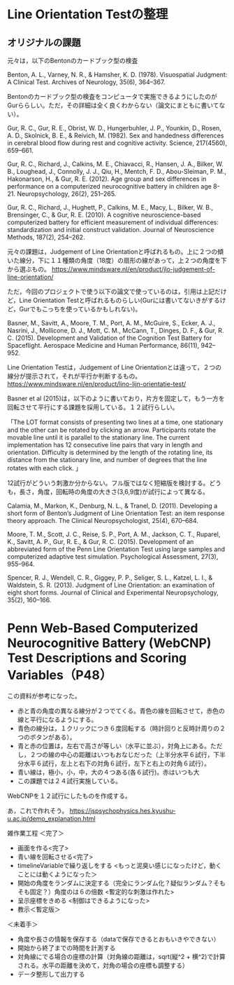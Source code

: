 # Line Orientation Testの整理

## オリジナルの課題

元々は，以下のBentonのカードブック型の検査

Benton, A. L., Varney, N. R., & Hamsher, K. D. (1978). Visuospatial Judgment: A Clinical Test. Archives of Neurology, 35(6), 364–367.

Bentonのカードブック型の検査をコンピュータで実施できるようにしたのがGurららしい。ただ，その詳細は全く良くわからない（論文にまともに書いてない）。

Gur, R. C., Gur, R. E., Obrist, W. D., Hungerbuhler, J. P., Younkin, D., Rosen, A. D., Skolnick, B. E., & Reivich, M. (1982). Sex and handedness differences in cerebral blood flow during rest and cognitive activity. Science, 217(4560), 659–661.

Gur, R. C., Richard, J., Calkins, M. E., Chiavacci, R., Hansen, J. A., Bilker, W. B., Loughead, J., Connolly, J. J., Qiu, H., Mentch, F. D., Abou-Sleiman, P. M., Hakonarson, H., & Gur, R. E. (2012). Age group and sex differences in performance on a computerized neurocognitive battery in children age 8-21. Neuropsychology, 26(2), 251–265.

Gur, R. C., Richard, J., Hughett, P., Calkins, M. E., Macy, L., Bilker, W. B., Brensinger, C., & Gur, R. E. (2010). A cognitive neuroscience-based computerized battery for efficient measurement of individual differences: standardization and initial construct validation. Journal of Neuroscience Methods, 187(2), 254–262.

元々の課題は，Judgement of Line Orientationと呼ばれるもの。上に２つの傾いた線分，下に１１種類の角度（18度）の扇形の線があって，上２つの角度を下から選ぶもの。
https://www.mindsware.nl/en/product/jlo-judgement-of-line-orientation/

ただ，今回のプロジェクトで使う以下の論文で使っているのは，引用は上記だけど，Line Orientation Testと呼ばれるものらしい(Gurには書いてないきがするけど，Gurでもこっちを使っているかもしれない)。

Basner, M., Savitt, A., Moore, T. M., Port, A. M., McGuire, S., Ecker, A. J., Nasrini, J., Mollicone, D. J., Mott, C. M., McCann, T., Dinges, D. F., & Gur, R. C. (2015). Development and Validation of the Cognition Test Battery for Spaceflight. Aerospace Medicine and Human Performance, 86(11), 942–952.

Line Orientation Testは，Judgement of Line Orientationとは違って，２つの線分が提示されて，それが平行か判断するもの。
https://www.mindsware.nl/en/product/lino-lijn-orientatie-test/

Basner et al (2015)は，以下のように書いており，片方を固定して，もう一方を回転させて平行にする課題を採用している。１２試行らしい。

「The LOT format consists of presenting two lines at a time, one stationary and the other can be rotated by clicking an arrow. Participants rotate the movable line until it is parallel to the stationary line. The current implementation has 12 consecutive line pairs that vary in length and orientation. Difficulty is determined by the length of the rotating line, its distance from the stationary line, and number of degrees that the line rotates with each click. 」


12試行がどういう刺激か分からない。フル版ではなく短縮版を検討する。どうも，長さ，角度，回転時の角度の大きさ(3,6,9度)が試行によって異なる。


Calamia, M., Markon, K., Denburg, N. L., & Tranel, D. (2011). Developing a short form of Benton’s Judgment of Line Orientation Test: an item response theory approach. The Clinical Neuropsychologist, 25(4), 670–684.

Moore, T. M., Scott, J. C., Reise, S. P., Port, A. M., Jackson, C. T., Ruparel, K., Savitt, A. P., Gur, R. E., & Gur, R. C. (2015). Development of an abbreviated form of the Penn Line Orientation Test using large samples and computerized adaptive test simulation. Psychological Assessment, 27(3), 955–964.

Spencer, R. J., Wendell, C. R., Giggey, P. P., Seliger, S. L., Katzel, L. I., & Waldstein, S. R. (2013). Judgment of Line Orientation: an examination of eight short forms. Journal of Clinical and Experimental Neuropsychology, 35(2), 160–166.


# Penn Web-Based Computerized Neurocognitive Battery (WebCNP) Test Descriptions and Scoring Variables（P48）
この資料が参考になった。

- 赤と青の角度の異なる線分が２つでてくる。青色の線を回転させて，赤色の線と平行になるようにする。
- 青色の線分は，１クリックにつき６度回転する（時計回りと反時計周りの２つのボタンがある）。
- 青と赤の位置は，左右で高さが等しい（水平に並ぶ），対角上にある。ただし，２つの線の中心の距離はいつもおなじだった（上半分水平６試行，下半分水平６試行，左上と右下の対角６試行，左下と右上の対角６試行）。
- 青い線は，極小，小，中，大の４つある(各６試行)。赤はいつも大
- この課題では２４試行実施している。


WebCNPを１２試行にしたものを作成する。

あ，これで作れそう。
https://jspsychophysics.hes.kyushu-u.ac.jp/demo_explanation.html

雑作業工程
＜完了＞
- 画面を作る<完了>
- 青い線を回転させる<完了>
- timelineVariableで繰り返しをする <もっと泥臭い感じになったけど，動くことには動くようになった＞
- 開始の角度をランダムに決定する（完全にランダム化？疑似ランダム？そもそも固定？）角度のは６の倍数 <暫定的な刺激は作れた>
- 呈示座標をきめる <制御はできるようになった>
- 教示＜暫定版＞

＜未着手＞
- 角度や長さの情報を保存する（dataで保存できるとおもいきやできない）
- 開始から終了までの時間を計測する
- 対角線にでる場合の座標の計算（対角線の距離は，sqrt(縦^2 + 横^2)で計算される。水平の距離を決めて，対角の場合の座標も調整する）
- データ整形して出力する
